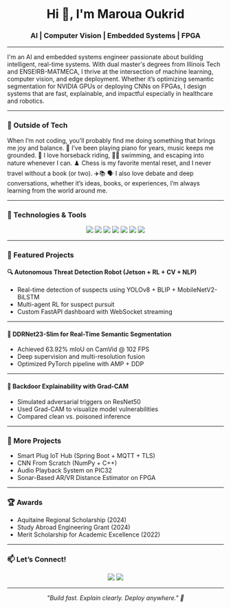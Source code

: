 <h1 align="center">Hi 👋, I'm Maroua Oukrid</h1>
<h3 align="center">AI  | Computer Vision  | Embedded Systems | FPGA </h3>


---

I'm an AI and embedded systems engineer passionate about building intelligent, real-time systems. With dual master's degrees from Illinois Tech and ENSEIRB-MATMECA, I thrive at the intersection of machine learning, computer vision, and edge deployment. Whether it’s optimizing semantic segmentation for NVIDIA GPUs or deploying CNNs on FPGAs, I design systems that are fast, explainable, and impactful especially in healthcare and robotics.

---
### 🌿 Outside of Tech

When I’m not coding, you’ll probably find me doing something that brings me joy and balance. 🎼 I’ve been playing piano for years, music keeps me grounded. 🐎 I love horseback riding, 🏊‍♀️ swimming, and escaping into nature whenever I can. ♟️ Chess is my favorite mental reset, and I never travel without a book (or two). ✈️📚
🗣️ I also love debate and deep conversations, whether it’s ideas, books, or experiences, I’m always learning from the world around me.

---
### 🔧 Technologies & Tools

<p align="center">
  <img src="https://img.shields.io/badge/Python-3776AB?style=for-the-badge&logo=python&logoColor=white"/>
  <img src="https://img.shields.io/badge/PyTorch-EE4C2C?style=for-the-badge&logo=pytorch&logoColor=white"/>
  <img src="https://img.shields.io/badge/TensorFlow-FF6F00?style=for-the-badge&logo=tensorflow&logoColor=white"/>
  <img src="https://img.shields.io/badge/FPGA-CrossLinkNX-blue?style=for-the-badge"/>
  <img src="https://img.shields.io/badge/NVIDIA-Jetson-green?style=for-the-badge&logo=nvidia"/>
  <img src="https://img.shields.io/badge/Docker-2496ED?style=for-the-badge&logo=docker&logoColor=white"/>
  <img src="https://img.shields.io/badge/FastAPI-005571?style=for-the-badge&logo=fastapi"/>
</p>

---

### 🚀 Featured Projects

#### 🔍 Autonomous Threat Detection Robot (Jetson + RL + CV + NLP)

-  Real-time detection of suspects using YOLOv8 + BLIP + MobileNetV2-BiLSTM  
-  Multi-agent RL for suspect pursuit  
-   Custom FastAPI dashboard with WebSocket streaming  

---

#### 🎯 DDRNet23-Slim for Real-Time Semantic Segmentation

-  Achieved 63.92% mIoU on CamVid @ 102 FPS  
-  Deep supervision and multi-resolution fusion  
-  Optimized PyTorch pipeline with AMP + DDP  


---

#### 🔐 Backdoor Explainability with Grad-CAM

-  Simulated adversarial triggers on ResNet50  
-  Used Grad-CAM to visualize model vulnerabilities  
-  Compared clean vs. poisoned inference  


---

### 🧰 More Projects
-  Smart Plug IoT Hub (Spring Boot + MQTT + TLS)
-  CNN From Scratch (NumPy + C++)
-  Audio Playback System on PIC32
-  Sonar-Based AR/VR Distance Estimator on FPGA

---

### 🏆 Awards
-  Aquitaine Regional Scholarship (2024)
-  Study Abroad Engineering Grant (2024)
-  Merit Scholarship for Academic Excellence (2022)

---

### 📫 Let’s Connect!

<p align="center">
  <a href="mailto:marouaoukrid56@gmail.com"><img src="https://img.shields.io/badge/Email-marouaoukrid56@gmail.com-D14836?style=flat&logo=gmail&logoColor=white"/></a>
  <a href="https://linkedin.com/in/Maroua-Oukrid"><img src="https://img.shields.io/badge/LinkedIn-Maroua_Oukrid-blue?style=flat&logo=linkedin"/></a>
</p>

---

<p align="center"><i>"Build fast. Explain clearly. Deploy anywhere." 🚀</i></p>

